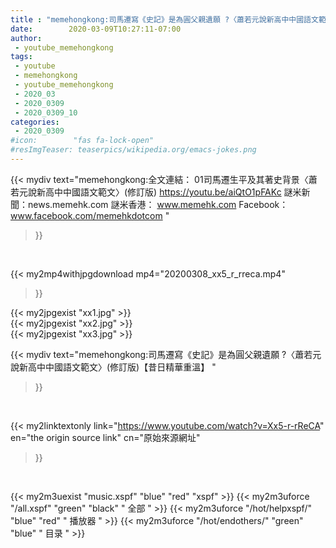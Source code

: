 ```yaml
---
title : "memehongkong:司馬遷寫《史記》是為圓父親遺願 ?〈蕭若元說新高中中國語文範文〉(修訂版)【昔日精華重溫】 "
date:        2020-03-09T10:27:11-07:00
author:
 - youtube_memehongkong
tags:
 - youtube
 - memehongkong
 - youtube_memehongkong
 - 2020_03
 - 2020_0309
 - 2020_0309_10
categories:
 - 2020_0309
#icon:        "fas fa-lock-open"
#resImgTeaser: teaserpics/wikipedia.org/emacs-jokes.png
---
```


{{< mydiv text="memehongkong:全文連結： 01司馬遷生平及其著史背景〈蕭若元說新高中中國語文範文〉(修訂版) https://youtu.be/aiQtO1pFAKc  謎米新聞：news.memehk.com 謎米香港： www.memehk.com Facebook：www.facebook.com/memehkdotcom "
>}}
<br>


{{< my2mp4withjpgdownload mp4="20200308_xx5_r_rreca.mp4"
>}}

{{< my2jpgexist "xx1.jpg" >}}<br>
{{< my2jpgexist "xx2.jpg" >}}<br>
{{< my2jpgexist "xx3.jpg" >}}<br>



{{< mydiv text="memehongkong:司馬遷寫《史記》是為圓父親遺願 ?〈蕭若元說新高中中國語文範文〉(修訂版)【昔日精華重溫】 "
>}}
<br>

{{< my2linktextonly link="https://www.youtube.com/watch?v=Xx5-r-rReCA"
en="the origin source link" cn="原始來源網址"
>}}


<br>

{{< my2m3uexist "music.xspf"        "blue"   "red"    "xspf" >}} {{< my2m3uforce "/all.xspf"         "green"  "black"  " 全部 " >}} {{< my2m3uforce "/hot/helpxspf/"    "blue"   "red"    " 播放器 " >}} {{< my2m3uforce "/hot/endothers/"   "green"  "blue"   " 目录 " >}} 
